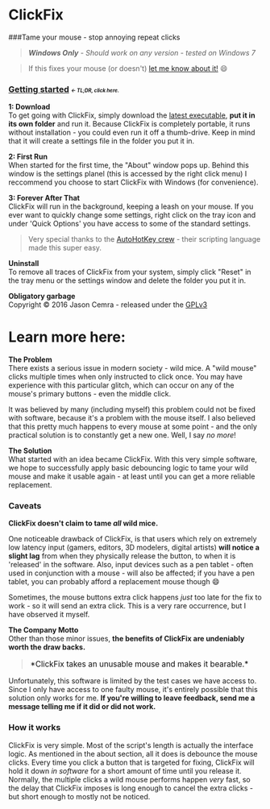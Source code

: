 # ClickFix
###Tame your mouse - stop annoying repeat clicks
> ***Windows Only*** - *Should work on any version - tested on Windows 7*

> If this fixes your mouse (or doesn't) [let me know about it!](mailto:cemrajc+clickfix@gmail.com) :smile:


### [Getting started](https://github.com/cemrajc/clickfix/releases/latest) <span style="font-size:60%">*&larr; TL;DR, click here.*</span>

**1: Download**<br>
To get going with ClickFix, simply download the [latest executable](https://github.com/cemrajc/clickfix/releases/latest), **put it in its own folder** and run it. Because ClickFix is completely portable, it runs without installation - you could even run it off a thumb-drive. Keep in mind that it will create a settings file in the folder you put it in.

**2: First Run**<br>
When started for the first time, the "About" window pops up. Behind this window is the settings planel (this is accessed by the right click menu)
I reccommend you choose to start ClickFix with Windows (for convenience).

**3: Forever After That**<br>
ClickFix will run in the background, keeping a leash on your mouse.
If you ever want to quickly change some settings, right click on the tray icon and under 'Quick Options' you have access to some of the standard settings.

> Very special thanks to the [AutoHotKey crew](https://autohotkey.com/) - their scripting language made this super easy.

**Uninstall**<br>
To remove all traces of ClickFix from your system, simply click "Reset" in the tray menu or the settings window and delete the folder you put it in.

**Obligatory garbage**<br>
Copyright &copy; 2016 Jason Cemra - released under the [GPLv3](http://www.gnu.org/licenses/)



# Learn more here:
**The Problem**<br>
There exists a serious issue in modern society - wild mice. A "wild mouse" clicks multiple times when only instructed to click once. You may have experience with this particular glitch, which can occur on any of the mouse's primary buttons - even the middle click.

It was believed by many (including myself) this problem could not be fixed with software, because it's a problem with the mouse itself. I also believed that this pretty much happens to every mouse at some point - and the only practical solution is to constantly get a new one. Well, I say *no more*!

**The Solution**<br>
What started with an idea became ClickFix. With this very simple software, we hope to successfully apply basic debouncing logic to tame your wild mouse and make it usable again - at least until you can get a more reliable replacement.


### Caveats

**ClickFix doesn't claim to tame *all* wild mice.**

One noticeable drawback of ClickFix, is that users which rely on extremely low latency input (gamers, editors, 3D modelers, digital artists) **will notice a slight lag** from when they physically release the button, to when it is 'released' in the software. Also, input devices such as a pen tablet - often used in conjunction with a mouse - will also be affected; if you have a pen tablet, you can probably afford a replacement mouse though :smile:

Sometimes, the mouse buttons extra click happens *just* too late for the fix to work - so it will send an extra click. This is a very rare occurrence, but I have observed it myself.

**The Company Motto**<br>
Other than those minor issues, **the benefits of ClickFix are undeniably worth the draw backs.**
<blockquote style="color: #111; font-size:110%;"> *ClickFix takes an unusable mouse and makes it bearable.*</blockquote>

Unfortunately, this software is limited by the test cases we have access to. Since I only have access to one faulty mouse, it's entirely possible that this solution only works for me. **If you're willing to leave feedback, send me a message telling me if it did or did not work.**

### How it works

ClickFix is very simple. Most of the script's length is actually the interface logic. As mentioned in the about section, all it does is debounce the mouse clicks. Every time you click a button that is targeted for fixing, ClickFix will hold it down *in software* for a short amount of time until you release it. Normally, the multiple clicks a wild mouse performs happen *very* fast, so the delay that ClickFix imposes is long enough to cancel the extra clicks - but short enough to mostly not be noticed.